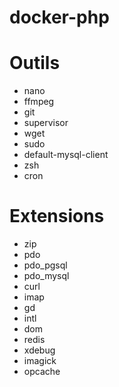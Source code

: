 # docker-php

# Outils

- nano
- ffmpeg
- git
- supervisor
- wget
- sudo
- default-mysql-client
- zsh
- cron


# Extensions

- zip
- pdo
- pdo_pgsql
- pdo_mysql
- curl
- imap
- gd
- intl
- dom
- redis
- xdebug
- imagick
- opcache